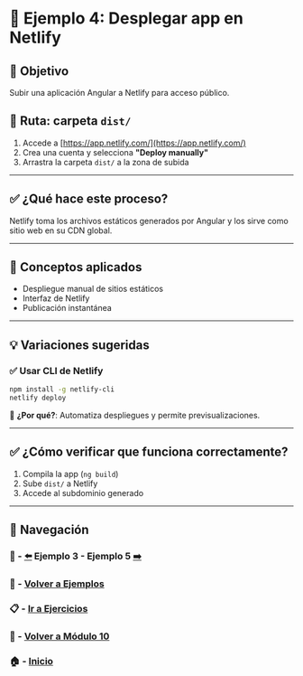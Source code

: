 # 🧪 Ejemplo 4: Desplegar app en Netlify

## 🎯 Objetivo
Subir una aplicación Angular a Netlify para acceso público.

## 📁 Ruta: carpeta `dist/`
1. Accede a [https://app.netlify.com/](https://app.netlify.com/)
2. Crea una cuenta y selecciona **"Deploy manually"**
3. Arrastra la carpeta `dist/` a la zona de subida

---

## ✅ ¿Qué hace este proceso?

Netlify toma los archivos estáticos generados por Angular y los sirve como sitio web en su CDN global.

---

## 🧠 Conceptos aplicados

- Despliegue manual de sitios estáticos
- Interfaz de Netlify
- Publicación instantánea

---

## 💡 Variaciones sugeridas

### ✅ Usar CLI de Netlify
```bash
npm install -g netlify-cli
netlify deploy
```

📌 **¿Por qué?**: Automatiza despliegues y permite previsualizaciones.

---

## ✅ ¿Cómo verificar que funciona correctamente?

1. Compila la app (`ng build`)
2. Sube `dist/` a Netlify
3. Accede al subdominio generado

---

## 🔁 Navegación
### 🧪 - [⬅️](./Ejemplo_3.md) Ejemplo 3 - Ejemplo 5 [➡️](./Ejemplo_5.md)
### 🧪 - [Volver a Ejemplos](../README.md)
### 📋 - [Ir a Ejercicios](../../Ejercicios/README.md)
### 📘 - [Volver a Módulo 10](../../Modulo_10.md)
### 🏠 - [Inicio](../../../README.md)

